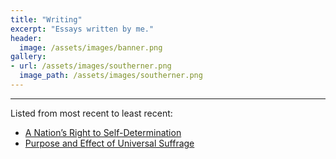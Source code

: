 ```yaml
---
title: "Writing"
excerpt: "Essays written by me."
header:
  image: /assets/images/banner.png
gallery:
- url: /assets/images/southerner.png
  image_path: /assets/images/southerner.png
---
```

<hr>
Listed from most recent to least recent:
<ul>
    <li> <a href="https://docs.google.com/document/d/1zOUrK9_8dZTpN6j5lG-nOwsCNTrNrbCabsJU4Zx4hLM/edit?usp=sharing">A Nation’s Right to Self-Determination</a></li>
    <li> <a href="https://docs.google.com/document/d/1RTRodiN5tYx5PJLG5IRWvEzFQsL9ypCAoezq3mTM7_U/edit?usp=sharing">Purpose and Effect of Universal Suffrage</a> </li>
</ul>